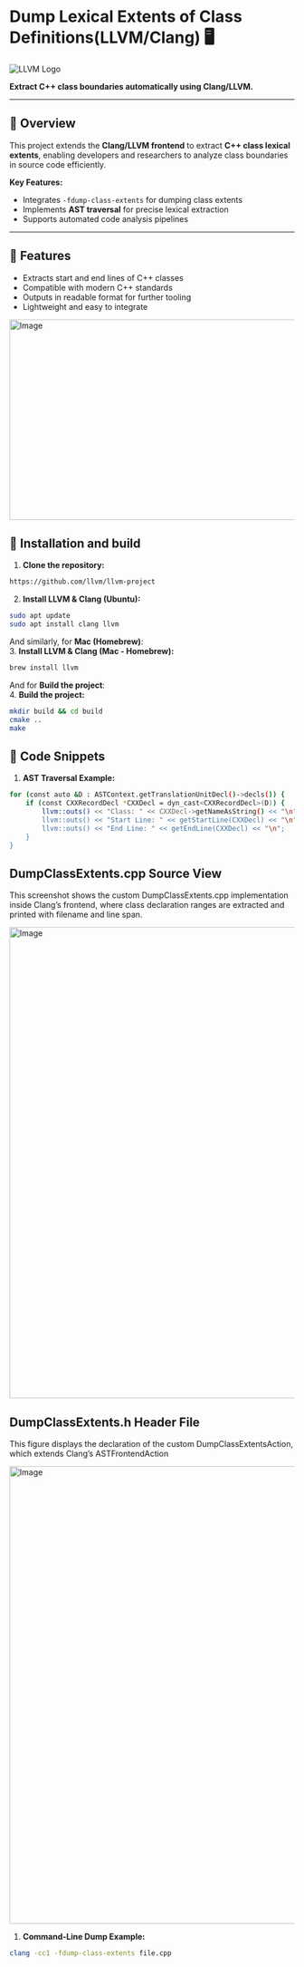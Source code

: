 # Dump Lexical Extents of Class Definitions(LLVM/Clang) 🖥️

![LLVM Logo](https://llvm.org/favicon.ico)

**Extract C++ class boundaries automatically using Clang/LLVM.**

---

## 🔹 Overview

This project extends the **Clang/LLVM frontend** to extract **C++ class lexical extents**, enabling developers and researchers to analyze class boundaries in source code efficiently.  

**Key Features:**

- Integrates `-fdump-class-extents` for dumping class extents  
- Implements **AST traversal** for precise lexical extraction  
- Supports automated code analysis pipelines  

---

## 🔹 Features

- Extracts start and end lines of C++ classes  
- Compatible with modern C++ standards  
- Outputs in readable format for further tooling  
- Lightweight and easy to integrate  
<img width="708" height="354" alt="Image" src="https://github.com/user-attachments/assets/d27052b3-5dff-4530-bf5e-5adae8afb1eb" />

## 🔹 Installation and build

1. **Clone the repository:**  

```bash
https://github.com/llvm/llvm-project
```

2. **Install LLVM & Clang (Ubuntu):**  

```bash
sudo apt update
sudo apt install clang llvm
```

And similarly, for **Mac (Homebrew)**:  
3. **Install LLVM & Clang (Mac - Homebrew):**  

```bash
brew install llvm
```

And for **Build the project**:  
4. **Build the project:**  

```bash
mkdir build && cd build
cmake ..
make
```

## 🔹 Code Snippets

1. **AST Traversal Example:**  

```bash
for (const auto &D : ASTContext.getTranslationUnitDecl()->decls()) {
    if (const CXXRecordDecl *CXXDecl = dyn_cast<CXXRecordDecl>(D)) {
        llvm::outs() << "Class: " << CXXDecl->getNameAsString() << "\n";
        llvm::outs() << "Start Line: " << getStartLine(CXXDecl) << "\n";
        llvm::outs() << "End Line: " << getEndLine(CXXDecl) << "\n";
    }
}
```
## DumpClassExtents.cpp Source View
This screenshot shows the custom DumpClassExtents.cpp implementation inside Clang’s frontend, where class declaration ranges are extracted and printed with filename and line span.

<img width="1024" height="832" alt="Image" src="https://github.com/user-attachments/assets/3c1d1f0d-5711-405d-b06c-5ecb66c6dbc2" />

## DumpClassExtents.h Header File
This figure displays the declaration of the custom DumpClassExtentsAction, which extends Clang’s ASTFrontendAction 

<img width="1363" height="808" alt="Image" src="https://github.com/user-attachments/assets/21fee096-1923-44a6-9336-8e4c8f500d74" />

1. **Command-Line Dump Example:**  

```bash
clang -cc1 -fdump-class-extents file.cpp
```






